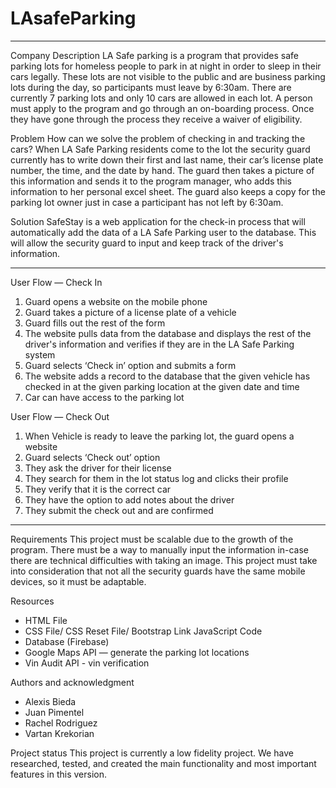 # LAsafeParking


--------------------------------------------------

Company Description
LA Safe parking is a program that provides safe parking lots for homeless people to park in at night in order to sleep in their cars legally. These lots are not visible to the public and are business parking lots during the day, so participants must leave by 6:30am. There are currently 7 parking lots and only 10 cars are allowed in each lot. A person must apply to the program and go through an on-boarding process. Once they have gone through the process they receive a waiver of eligibility.

Problem
How can we solve the problem of checking in and tracking the cars? When LA Safe Parking residents come to the lot the security guard currently has to write down their first and last name, their car’s license plate number, the time, and the date by hand. The guard then takes a picture of this information and sends it to the program manager, who adds this information to her personal excel sheet. The guard also keeps a copy for the parking lot owner just in case a participant has not left by 6:30am.

Solution
SafeStay is a web application for the check-in process that will automatically add the data of a LA Safe Parking user to the database. This will allow the security guard to input and keep track of the driver's information.

--------------------------------------------------

User Flow — Check In
1. Guard opens a website on the mobile phone
2. Guard takes a picture of a license plate of a vehicle
3. Guard fills out the rest of the form
4. The website pulls data from the database and displays the rest of the driver's information and verifies if they are in the LA Safe Parking system
5. Guard selects ‘Check in’ option and submits a form
6. The website adds a record to the database that the given vehicle has checked in at the given parking location at the given date and time
7. Car can have access to the parking lot

User Flow — Check Out
1. When Vehicle is ready to leave the parking lot, the guard opens a website
2. Guard selects ‘Check out’ option
3. They ask the driver for their license
4. They search for them in the lot status log and clicks their profile
5. They verify that it is the correct car
6. They have the option to add notes about the driver
7. They submit the check out and are confirmed

--------------------------------------------------

Requirements
This project must be scalable due to the growth of the program. There must be a way to manually input the information in-case there are technical difficulties with taking an image. This project must take into consideration that not all the security guards have the same mobile devices, so it must be adaptable.

Resources
- HTML File
- CSS File/ CSS Reset File/ Bootstrap Link JavaScript Code
- Database (Firebase)
- Google Maps API — generate the parking lot locations
- Vin Audit API - vin verification

Authors and acknowledgment
- Alexis Bieda
- Juan Pimentel
- Rachel Rodriguez
- Vartan Krekorian

Project status
This project is currently a low fidelity project. We have researched, tested, and created the main functionality and most important features in this version.

